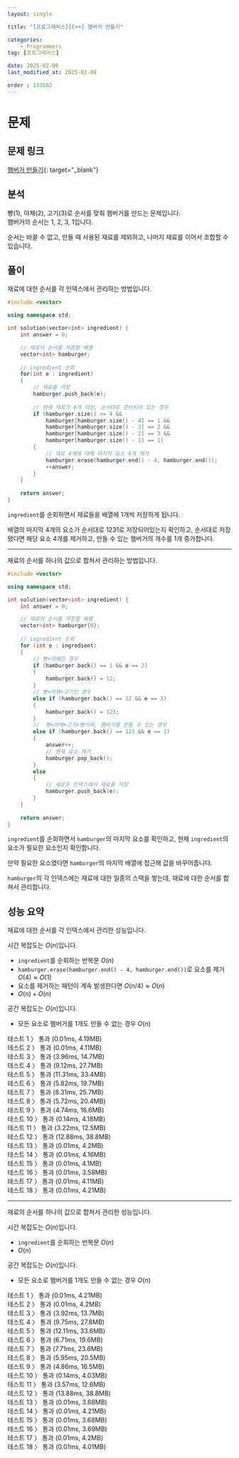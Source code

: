 ```yaml
---
layout: single

title: "[프로그래머스][C++] 햄버거 만들기"

categories:
    - Programmers
tag: [프로그래머스]

date: 2025-02-08
last_modified_at: 2025-02-08

order : 133502
---
```


# 문제

## 문제 링크

[햄버거 만들기](https://school.programmers.co.kr/learn/courses/30/lessons/133502){: target="_blank"}

## 분석

빵(1), 야채(2), 고기(3)로 순서를 맞춰 햄버거를 만드는 문제입니다.  
햄버거의 순서는 1, 2, 3, 1입니다.

순서는 바꿀 수 없고, 만들 때 사용된 재료를 제외하고, 나머지 재료를 이어서 조합할 수 있습니다.

## 풀이

재료에 대한 순서를 각 인덱스에서 관리하는 방법입니다.

```cpp
#include <vector>

using namespace std;

int solution(vector<int> ingredient) {
    int answer = 0;

    // 재료의 순서를 저장할 배열
    vector<int> hamburger;
    
    // ingredient 순회
    for(int e : ingredient)
    {
        // 재료를 저장
        hamburger.push_back(e);
        
        // 현재 재료가 4개 이상, 순서대로 준비되어 있는 경우
        if (hamburger.size() >= 4 &&
            hamburger[hamburger.size() - 4] == 1 &&
            hamburger[hamburger.size() - 3] == 2 &&
            hamburger[hamburger.size() - 2] == 3 &&
            hamburger[hamburger.size() - 1] == 1)
        {
            // 재료 4개에 대해 마지막 요소 4개 제거
            hamburger.erase(hamburger.end() - 4, hamburger.end());
            ++answer;
        }
    }
    
    return answer;
}
```

`ingredient`를 순회하면서 재료들을 배열에 1개씩 저장하게 됩니다.

배열의 마지막 4개의 요소가 순서대로 1231로 저장되어있는지 확인하고, 순서대로 저장됐다면 해당 요소 4개를 제거하고, 만들 수 있는 햄버거의 개수를 1개 증가합니다.

---

재료의 순서를 하나의 값으로 합쳐서 관리하는 방법입니다.

```cpp
#include <vector>

using namespace std;

int solution(vector<int> ingredient) {
    int answer = 0;

    // 재료의 순서를 저장할 배열
    vector<int> hamburger{0};
    
    // ingredient 순회
    for (int e : ingredient)
    {
        // 빵+야채인 경우
        if (hamburger.back() == 1 && e == 2)
        {
            hamburger.back() = 12;
        }
        // 빵+야채+고기인 경우
        else if (hamburger.back() == 12 && e == 3)
        {
            hamburger.back() = 123;
        }
        //  빵+야채+고기+빵이며, 햄버거를 만들 수 있는 경우
        else if (hamburger.back() == 123 && e == 1)
        {
            answer++;
            // 현재 요소 제거
            hamburger.pop_back();
        }
        else
        {
            // 새로운 인덱스에서 재료를 저장
            hamburger.push_back(e);
        }
    }
    
    return answer;
}
```

`ingredient`를 순회하면서 `hamburger`의 마지막 요소를 확인하고, 현재 `ingredient`의 요소가 필요한 요소인지 확인합니다.

만약 필요한 요소였다면 `hamburger`의 마지막 배열에 접근해 값을 바꾸어줍니다.

`hamburger`의 각 인덱스에는 재료에 대한 일종의 스택을 쌓는데, 재료에 대한 순서를 합쳐서 관리합니다.

## 성능 요약

재료에 대한 순서를 각 인덱스에서 관리한 성능입니다.

시간 복잡도는 $O(n)$입니다.

- `ingredient`를 순회하는 반복문 $O(n)$
- `hamburger.erase(hamburger.end() - 4, hamburger.end())`로 요소를 제거 $O(4) \approx O(1)$
- 요소를 제거하는 패턴이 계속 발생한다면 $O(n/4) \approx O(n)$
- $O(n) + O(n)$

공간 복잡도는 $O(n)$입니다.

- 모든 요소로 햄버거를 1개도 만들 수 없는 경우 $O(n)$

테스트 1 〉 통과 (0.01ms, 4.19MB)  
테스트 2 〉 통과 (0.01ms, 4.11MB)  
테스트 3 〉 통과 (3.96ms, 14.7MB)  
테스트 4 〉 통과 (9.12ms, 27.7MB)  
테스트 5 〉 통과 (11.31ms, 33.4MB)  
테스트 6 〉 통과 (5.82ms, 19.7MB)  
테스트 7 〉 통과 (8.31ms, 25.7MB)  
테스트 8 〉 통과 (5.72ms, 20.4MB)  
테스트 9 〉 통과 (4.74ms, 16.6MB)  
테스트 10 〉 통과 (0.14ms, 4.18MB)  
테스트 11 〉 통과 (3.22ms, 12.5MB)  
테스트 12 〉 통과 (12.88ms, 38.8MB)  
테스트 13 〉 통과 (0.01ms, 4.2MB)  
테스트 14 〉 통과 (0.01ms, 4.16MB)  
테스트 15 〉 통과 (0.01ms, 4.1MB)  
테스트 16 〉 통과 (0.01ms, 3.58MB)  
테스트 17 〉 통과 (0.01ms, 4.11MB)  
테스트 18 〉 통과 (0.01ms, 4.21MB)  

---

재료의 순서를 하나의 값으로 합쳐서 관리한 성능입니다.

시간 복잡도는 $O(n)$입니다.

- `ingredient`를 순회하는 반복문 $O(n)$
- $O(n)$

공간 복잡도는 $O(n)$입니다.

- 모든 요소로 햄버거를 1개도 만들 수 없는 경우 $O(n)$

테스트 1 〉 통과 (0.01ms, 4.21MB)  
테스트 2 〉 통과 (0.01ms, 4.2MB)  
테스트 3 〉 통과 (3.92ms, 13.7MB)  
테스트 4 〉 통과 (9.75ms, 27.8MB)  
테스트 5 〉 통과 (12.11ms, 33.6MB)  
테스트 6 〉 통과 (6.71ms, 19.6MB)  
테스트 7 〉 통과 (7.71ms, 23.6MB)  
테스트 8 〉 통과 (5.95ms, 20.5MB)  
테스트 9 〉 통과 (4.86ms, 16.5MB)  
테스트 10 〉 통과 (0.14ms, 4.03MB)  
테스트 11 〉 통과 (3.57ms, 12.6MB)  
테스트 12 〉 통과 (13.88ms, 38.8MB)  
테스트 13 〉 통과 (0.01ms, 3.68MB)  
테스트 14 〉 통과 (0.01ms, 4.21MB)  
테스트 15 〉 통과 (0.01ms, 3.68MB)  
테스트 16 〉 통과 (0.01ms, 3.69MB)  
테스트 17 〉 통과 (0.01ms, 4.2MB)  
테스트 18 〉 통과 (0.01ms, 4.01MB)  